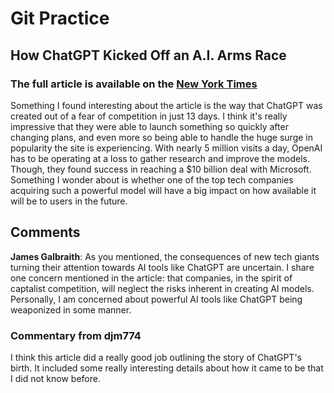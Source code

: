 # Git Practice

## How ChatGPT Kicked Off an A.I. Arms Race

### The full article is available on the [New York Times](https://www.nytimes.com/2023/02/03/technology/chatgpt-openai-artificial-intelligence.html)

Something I found interesting about the article is the way that ChatGPT was created out of a fear of competition in just 13 days. I think it's really impressive that they were able to launch something so quickly after changing plans, and even more so being able to handle the huge surge in popularity the site is experiencing. With nearly 5 million visits a day, OpenAI has to be operating at a loss to gather research and improve the models. Though, they found success in reaching a $10 billion deal with Microsoft. Something I wonder about is whether one of the top tech companies acquiring such a powerful model will have a big impact on how available it will be to users in the future.

## Comments 
**James Galbraith**: As you mentioned, the consequences of new tech giants turning their attention towards AI tools like ChatGPT are uncertain. I share one concern mentioned in the article: that companies, in the spirit of captalist competition, will neglect the risks inherent in creating AI models. Personally, I am concerned about powerful AI tools like ChatGPT being weaponized in some manner.

### Commentary from djm774
I think this article did a really good job outlining the story of ChatGPT's birth. It included some really interesting details about how it came to be that I did not know before. 